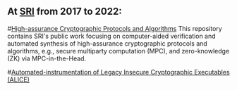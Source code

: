 
## At [SRI](https://www.sri.com/) from 2017 to 2022:

#[High-assurance Cryptographic Protocols and Algorithms]()
This repository contains SRI's public work focusing on computer-aided verification and automated synthesis of high-assurance cryptographic protocols and algorithms, e.g., secure multiparty computation (MPC), and zero-knowledge (ZK) via MPC-in-the-Head. 

#[Automated-instrumentation of Legacy Insecure Cryptographic Executables (ALICE)](https://github.com/SRI-CSL/ALICE/)
